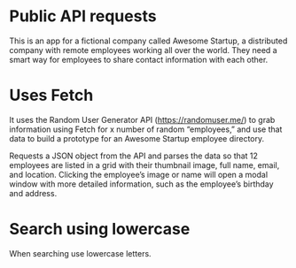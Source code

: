 # Public API requests
This is an app for a fictional company called Awesome Startup, a distributed company with remote employees working all over the world. They need a smart way for employees to share contact information with each other.

# Uses Fetch
It uses the Random User Generator API (https://randomuser.me/) to grab information using Fetch for x number of random “employees,” and use that data to build a prototype for an Awesome Startup employee directory.

Requests a JSON object from the API and parses the data so that 12 employees are listed in a grid with their thumbnail image, full name, email, and location. Clicking the employee’s image or name will open a modal window with more detailed information, such as the employee’s birthday and address.
# Search using lowercase
When searching use lowercase letters.
